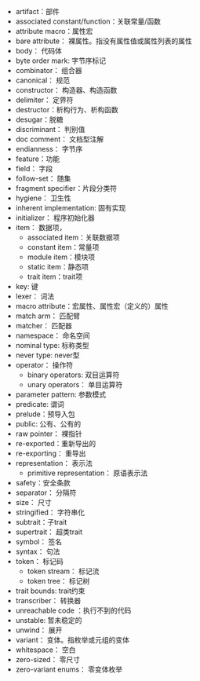
- artifact：部件
- associated constant/function：关联常量/函数
- attribute macro：属性宏
- bare attribute： 裸属性。指没有属性值或属性列表的属性
- body： 代码体
- byte order mark: 字节序标记
- combinator： 组合器
- canonical： 规范
- constructor： 构造器、构造函数
- delimiter： 定界符
- destructor：析构行为、析构函数
- desugar：脱糖
- discriminant： 判别值
- doc comment： 文档型注解
- endianness： 字节序
- feature：功能
- field： 字段
- follow-set： 随集
- fragment specifier：片段分类符
- hygiene： 卫生性
- inherent implementation: 固有实现
- initializer： 程序初始化器
- item： 数据项，
  - associated item：关联数据项
  - constant item：常量项
  - module item：模块项
  - static item：静态项
  - trait item：trait项
- key: 键
- lexer： 词法
- macro attribute：宏属性、属性宏（定义的）属性
- match arm： 匹配臂
- matcher： 匹配器
- namespace： 命名空间
- nominal type: 标称类型
- never type: never型
- operator： 操作符
  - binary operators: 双目运算符
  - unary operators： 单目运算符
- parameter pattern: 参数模式
- predicate: 谓词
- prelude：预导入包
- public: 公有、公有的
- raw pointer： 裸指针
- re-exported：重新导出的
- re-exporting： 重导出
- representation： 表示法
  - primitive representation： 原语表示法
- safety：安全条款
- separator： 分隔符
- size： 尺寸
- stringified： 字符串化
- subtrait：子trait
- supertrait： 超类trait
- symbol： 签名
- syntax： 句法
- token： 标记码
  - token stream： 标记流
  - token tree： 标记树
- trait bounds: trait约束
- transcriber： 转换器
- unreachable code ：执行不到的代码
- unstable: 暂未稳定的
- unwind： 展开
- variant： 变体。指枚举或元组的变体
- whitespace： 空白
- zero-sized： 零尺寸
- zero-variant enums： 零变体枚举


